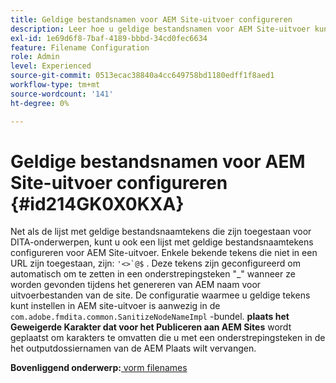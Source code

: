 ```yaml
---
title: Geldige bestandsnamen voor AEM Site-uitvoer configureren
description: Leer hoe u geldige bestandsnamen voor AEM Site-uitvoer kunt configureren
exl-id: 1e69d6f8-7baf-4189-bbbd-34cd0fec6634
feature: Filename Configuration
role: Admin
level: Experienced
source-git-commit: 0513ecac38840a4cc649758bd1180edff1f8aed1
workflow-type: tm+mt
source-wordcount: '141'
ht-degree: 0%

---
```


# Geldige bestandsnamen voor AEM Site-uitvoer configureren {#id214GK0X0KXA}

Net als de lijst met geldige bestandsnaamtekens die zijn toegestaan voor DITA-onderwerpen, kunt u ook een lijst met geldige bestandsnaamtekens configureren voor AEM Site-uitvoer. Enkele bekende tekens die niet in een URL zijn toegestaan, zijn: ```'<>`@$``` . Deze tekens zijn geconfigureerd om automatisch om te zetten in een onderstrepingsteken &quot;_&quot; wanneer ze worden gevonden tijdens het genereren van AEM naam voor uitvoerbestanden van de site. De configuratie waarmee u geldige tekens kunt instellen in AEM site-uitvoer is aanwezig in de `com.adobe.fmdita.common.SanitizeNodeNameImpl` -bundel. **plaats het Geweigerde Karakter dat voor het Publiceren aan AEM Sites** wordt geplaatst om karakters te omvatten die u met een onderstrepingsteken in de het outputdossiernamen van de AEM Plaats wilt vervangen.

**Bovenliggend onderwerp:**[ vorm filenames ](conf-file-names.md)
